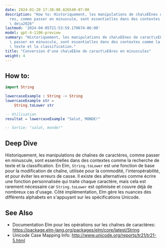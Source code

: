 ```yaml
---
date: 2024-01-20 17:38:08.826540-07:00
description: "How to: Historiquement, les manipulations de cha\xEEnes de caract\xE8\
  res, comme passer en minuscule, sont essentielles dans des contextes comme la recherche\
  \ de\u2026"
lastmod: '2024-04-05T21:53:59.170674-06:00'
model: gpt-4-1106-preview
summary: "Historiquement, les manipulations de cha\xEEnes de caract\xE8res, comme\
  \ passer en minuscule, sont essentielles dans des contextes comme la recherche de\
  \ texte et la classification."
title: "Conversion d'une cha\xEEne de caract\xE8res en minuscules"
weight: 4
---
```


## How to:
```Elm
import String

lowercaseExample : String -> String
lowercaseExample str =
    String.toLower str

-- Utilisation
resultat = lowercaseExample "Salut, MONDE!"

-- Sortie: "salut, monde!"
```

## Deep Dive
Historiquement, les manipulations de chaînes de caractères, comme passer en minuscule, sont essentielles dans des contextes comme la recherche de texte et la classification. En Elm, `String.toLower` est une fonction de base pour la modification de chaîne, utilisée pour la commodité, l'interopérabilité, et pour éviter les erreurs de casse. Il existe des alternatives comme écrire une fonction personnalisée qui traite chaque caractère, mais cela est rarement nécessaire car `String.toLower` est optimisée et couvre déjà de nombreux cas d'usage. Côté implémentation, Elm gère les nuances des différents alphabets en s'appuyant sur les spécifications Unicode.

## See Also
- Documentation Elm pour les opérations sur les chaînes de caractères: https://package.elm-lang.org/packages/elm/core/latest/String
- Unicode Case Mapping Info: http://www.unicode.org/reports/tr21/tr21-5.html
